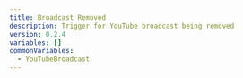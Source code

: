```yaml
---
title: Broadcast Removed
description: Trigger for YouTube broadcast being removed
version: 0.2.4
variables: []
commonVariables:
  - YouTubeBroadcast
---
```

